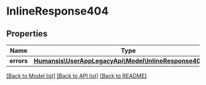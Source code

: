 # InlineResponse404

## Properties
Name | Type | Description | Notes
------------ | ------------- | ------------- | -------------
**errors** | [**Humansis\UserAppLegacyApi\Model\InlineResponse404Errors**](InlineResponse404Errors.md) |  | [optional] 

[[Back to Model list]](../README.md#documentation-for-models) [[Back to API list]](../README.md#documentation-for-api-endpoints) [[Back to README]](../README.md)


